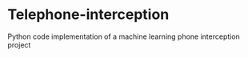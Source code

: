 # Telephone-interception
Python code implementation of a machine learning phone interception project
